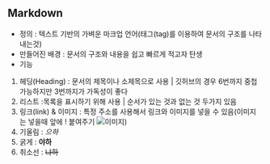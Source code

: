 ## Markdown
- 정의 : 텍스트 기반의 가벼운 마크업 언어(태그(tag)를 이용하여 문서의 구조를 나타내는것)
- 만들어진 배경 : 문서의 구조와 내용을 쉽고 빠르게 적고자 탄생
- 기능
1. 헤딩(Heading) : 문서의 제목이나 소제목으로 사용 | 깃허브의 경우 6번까지 중첩 가능하지만 3번까지가 가독성이 좋다
2. 리스트 :목록을 표시하기 위해 사용 | 순서가 있는 것과 없는 것 두가지 있음
3. 링크(link) & 이미지 : 특정 주소를 사용해서 링크와 이미지를 넣을 수 있음(이미지는 넣을때 앞에 ! 붙여주기 ![이미지](주소))
4. 기울림  : *으하*
5. 굵게 : **야하**
6. 취소선 : ~~냐하~~
